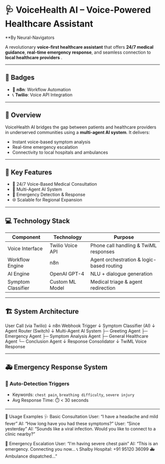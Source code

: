 # 🩺 VoiceHealth AI – Voice-Powered Healthcare Assistant  
**By Neural-Navigators 

A revolutionary **voice-first healthcare assistant** that offers **24/7 medical guidance**, **real-time emergency response**, and seamless connection to **local healthcare providers** .

---

## 🏅 Badges  
- 🧩 **n8n**: Workflow Automation  
- 📞 **Twilio**: Voice API Integration  

---

## 🧭 Overview  
VoiceHealth AI bridges the gap between patients and healthcare providers in underserved communities using a **multi-agent AI system**. It delivers:
- Instant voice-based symptom analysis  
- Real-time emergency escalation  
- Connectivity to local hospitals and ambulances  

---

## 🎯 Key Features  
- 🔁 24/7 Voice-Based Medical Consultation  
- 🧠 Multi-Agent AI System  
- 🚨 Emergency Detection & Response    
- 🌐 Scalable for Regional Expansion  

---

## 💻 Technology Stack  

| Component         | Technology         | Purpose                                           |
|------------------|--------------------|---------------------------------------------------|
| Voice Interface   | Twilio Voice API   | Phone call handling & TwiML responses             |
| Workflow Engine   | n8n                | Agent orchestration & logic-based routing         |
| AI Engine         | OpenAI GPT-4       | NLU + dialogue generation                         |
| Symptom Classifier| Custom ML Model    | Medical triage & agent redirection                |


---

## 🏗️ System Architecture  

User Call (via Twilio)
↓
n8n Webhook Trigger
↓
Symptom Classifier (AI)
↓
Agent Router (Switch)
↓
Multi-Agent AI System
├─ Greeting Agent
├─ Emergency Agent
├─ Symptom Analysis Agent
├─ General Healthcare Agent
└─ Conclusion Agent
↓
Response Consolidator
↓
TwiML Voice Response


---

## 🚑 Emergency Response System  

### 🧠 Auto-Detection Triggers
- Keywords: `chest pain`, `breathing difficulty`, `severe injury`  
- Avg Response Time: ⏱️ < 30 seconds

---


💬 Usage Examples
🩺 Basic Consultation
User: “I have a headache and mild fever”
AI: “How long have you had these symptoms?”
User: “Since yesterday”
AI: “Sounds like a viral infection. Would you like to connect to a clinic nearby?”

🚨 Emergency Escalation
User: “I'm having severe chest pain”
AI: “This is an emergency. Connecting you now...
📞 Shalby Hospital: +91 95120 36099
🚑 Ambulance dispatched…”

